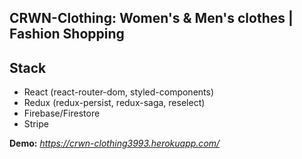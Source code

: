 ## CRWN-Clothing: Women's & Men's clothes | Fashion Shopping

## Stack

- React (react-router-dom, styled-components)
- Redux (redux-persist, redux-saga, reselect)
- Firebase/Firestore
- Stripe

**Demo:** _https://crwn-clothing3993.herokuapp.com/_
